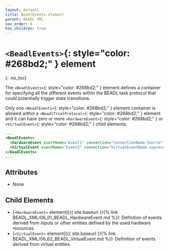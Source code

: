 ```yaml
---
layout: default
title: BeadlEvents element
parent: BEADL XML
nav_order: 6
has_children: true
---
```

# `<BeadlEvents>`{: style="color: #268bd2;" } element
{: .no_toc}

The `<BeadlEvents>`{: style="color: #268bd2;" } element defines a container for specifying all the different events within the BEADL task protocol that could potentially trigger state transitions.

Only one `<BeadlEvents>`{: style="color: #268bd2;" } element container is allowed within a `<BeadlTrialProtocol>`{: style="color: #268bd2;" } element and it can have zero or more `<HardwareEvent>`{: style="color: #268bd2;" } or `<VirtualEvent>`{: style="color: #268bd2;" } child elements.

```xml
...
<BeadlEvents>
  <HardwareEvent eventName="Event1" connection="ConnectionName.Source" type="" comment="" />
  <VirtualEvent eventName="Event2" connection="VirtualEventName.expression" type="" comment="" />
</BeadlEvents>
...
```

## Attributes
- None

## Child Elements
- [`<HardwareEvent>` element]({{ site.baseurl }}{% link BEADL_XML/06_01_BEADL_HardwareEvent.md %}): Definition of events derived from inputs or other entities defined by the used hardware resources.
- [`<VirtualEvent>` element]({{ site.baseurl }}{% link BEADL_XML/06_02_BEADL_VirtualEvent.md %}): Definition of events derived from virtual entities.